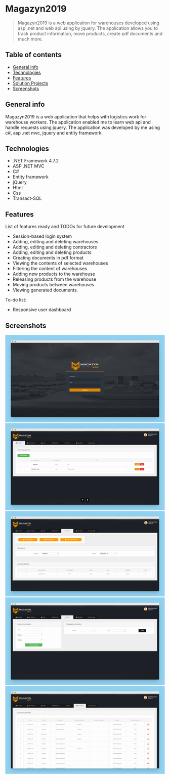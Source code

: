 # Magazyn2019
>Magazyn2019 is a web application for warehouses developed using asp .net and web api using by jquery. The application allows you to track product information, move products, create pdf documents and much more. 

## Table of contents
* [General info](#general-info)
* [Technologies](#technologies)
* [Features](#features)
* [Solution Projects](#solution-projects)
* [Screenshots](#screenshots)

## General info
Magazyn2019 is a web application that helps with logistics work for warehouse workers. The application enabled me to learn web api and handle requests using jquery. 
The application was developed by me using c#, asp .net mvc, jquery and entity framework.

## Technologies
* .NET Framework 4.7.2
* ASP .NET MVC
* C#
* Entity framework
* jQuery
* Html
* Css
* Transact-SQL

## Features
List of features ready and TODOs for future development
* Session-based login system
* Adding, editing and deleting warehouses
* Adding, editing and deleting contractors
* Adding, editing and deleting products
* Creating documents in pdf format
* Viewing the contents of selected warehouses
* Filtering the content of warehouses
* Adding new products to the warehouse
* Releasing products from the warehouse
* Moving products between warehouses
* Viewing generated documents.


To-do list:
* Responsive user dashboard

## Screenshots
![Screenshot](./Mockup/login.png)
![Screenshot](./Mockup/warehouses.png)
![Screenshot](./Mockup/moves.png)
![Screenshot](./Mockup/states.png)
![Screenshot](./Mockup/documents.png)

